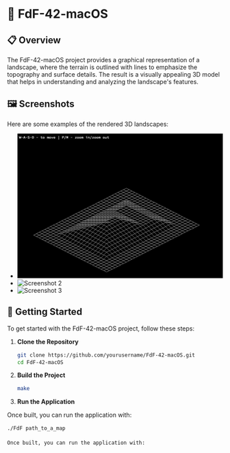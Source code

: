 # 🌄 FdF-42-macOS 

## 📋 Overview

The FdF-42-macOS project provides a graphical representation of a landscape, where the terrain is outlined with lines to emphasize the topography and surface details. The result is a visually appealing 3D model that helps in understanding and analyzing the landscape's features.

## 🖼️ Screenshots

Here are some examples of the rendered 3D landscapes:

- ![Screenshot 1](https://github.com/redarling/FdF-42-macOS/blob/main/img1.png)
- ![Screenshot 2](img2)
- ![Screenshot 3](img3)

## 🚀 Getting Started

To get started with the FdF-42-macOS project, follow these steps:

1. **Clone the Repository**

   ```bash
   git clone https://github.com/yourusername/FdF-42-macOS.git
   cd FdF-42-macOS

2. **Build the Project**
   
   ```bash
   make

3. **Run the Application**

Once built, you can run the application with:
   
   ```bash
   ./FdF path_to_a_map

Once built, you can run the application with:
